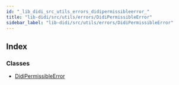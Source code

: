 ```yaml
---
id: "_lib_didi_src_utils_errors_didipermissibleerror_"
title: "lib-didi/src/utils/errors/DidiPermissibleError"
sidebar_label: "lib-didi/src/utils/errors/DidiPermissibleError"
---
```


## Index

### Classes

* [DidiPermissibleError](../classes/_lib_didi_src_utils_errors_didipermissibleerror_.didipermissibleerror.md)
